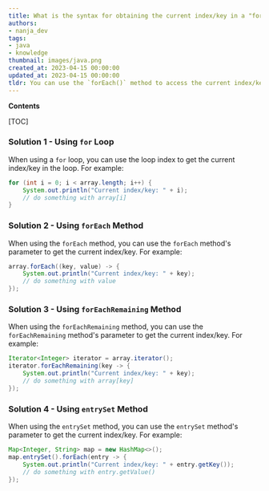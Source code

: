 ```yaml
---
title: What is the syntax for obtaining the current index/key in a "for each" loop in java?
authors:
- nanja_dev
tags:
- java
- knowledge
thumbnail: images/java.png
created_at: 2023-04-15 00:00:00
updated_at: 2023-04-15 00:00:00
tldr: You can use the `forEach()` method to access the current index/key in a `for each` loop.
---
```


**Contents**

[TOC]

### Solution 1 - Using `for` Loop

When using a `for` loop, you can use the loop index to get the current index/key in the loop. For example:

```java
for (int i = 0; i < array.length; i++) {
    System.out.println("Current index/key: " + i);
    // do something with array[i]
}
```

### Solution 2 - Using `forEach` Method

When using the `forEach` method, you can use the `forEach` method's parameter to get the current index/key. For example:

```java
array.forEach((key, value) -> {
    System.out.println("Current index/key: " + key);
    // do something with value
});
```

### Solution 3 - Using `forEachRemaining` Method

When using the `forEachRemaining` method, you can use the `forEachRemaining` method's parameter to get the current index/key. For example:

```java
Iterator<Integer> iterator = array.iterator();
iterator.forEachRemaining(key -> {
    System.out.println("Current index/key: " + key);
    // do something with array[key]
});
```

### Solution 4 - Using `entrySet` Method

When using the `entrySet` method, you can use the `entrySet` method's parameter to get the current index/key. For example:

```java
Map<Integer, String> map = new HashMap<>();
map.entrySet().forEach(entry -> {
    System.out.println("Current index/key: " + entry.getKey());
    // do something with entry.getValue()
});
```
